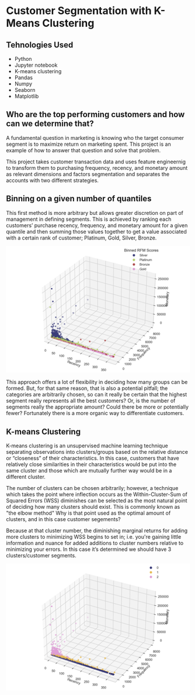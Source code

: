 # Customer Segmentation with K-Means Clustering
## Tehnologies Used
- Python
- Jupyter notebook
- K-means clustering
- Pandas
- Numpy
- Seaborn
- Matplotlib

## Who are the top performing customers and how can we determine that? 

A fundamental question in marketing is knowing who the target consumer segment is to maximize return on marketing spent. This project is an example of how to answer that question and solve that problem.

This project takes customer transaction data and uses feature engineernig to transform them to  purchasing frequency, recency, and monetary amount as relevant dimensions and factors segmentation and separates the accounts with two different strategies. 

## Binning on a given number of quantiles

This first method is more arbitrary but allows greater discretion on part of management  in defining segments. This is achieved by ranking each customers’ purchase recency, frequency, and monetary amount for a given quantile and then summing those values together to get a value associated with a certain rank of customer; Platinum, Gold, Silver, Bronze. 

![me](https://github.com/skyblasy/Customer_Segmentation_with_K-Means_Clustering/blob/main/Customer_Binned.png)

This approach offers a lot of flexibility in deciding how many groups can be formed. But, for that same reason, that is also a potential pitfall; the categories are arbitrarily chosen, so can it really be certain that the highest segment really represents all the best customers? Or, is the number of segments really the appropriate amount? Could there be more or potentially fewer? Fortunately there is a more organic way to differentiate customers.

## K-means Clustering

K-means clustering is an unsupervised machine learning technique separating observations into clusters/groups  based on the relative distance or “closeness” of their characteristics. In this case, customers that have relatively close similarities in their characteristics would be put into the same cluster and those which are mutually further way would be in a different cluster.

The number of clusters can be chosen arbitrarily; however, a technique which takes the point where inflection occurs as the Within-Cluster-Sum of Squared Errors (WSS) diminishes can be selected as the most natural point of deciding how many clusters should exist. This is commonly known as "the elbow method" Why is that point used as the optimal amount of clusters, and in this case customer segements? 

Because at that cluster number, the diminishing marginal returns for adding more clusters to minimizing WSS begins to set in; i.e. you're gaining little information and nuance for added additions to cluster numbers relative to minimizing your errors. In this case it’s determined we should have 3 clusters/customer segments.

![me](https://github.com/skyblasy/Customer_Segmentation_with_K-Means_Clustering/blob/main/Customer_Clustered.png)


